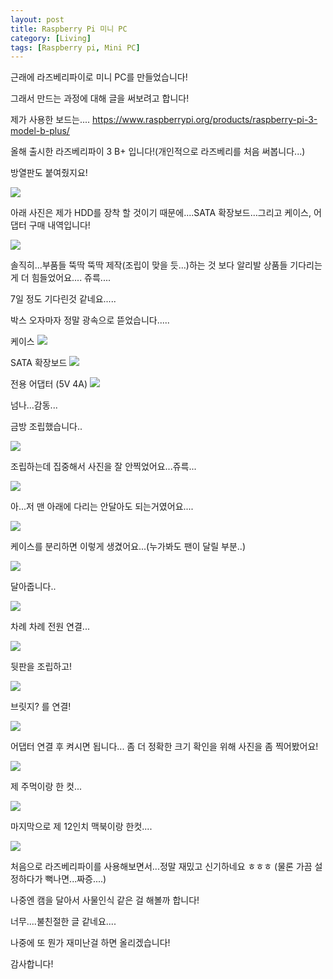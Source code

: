```yaml
---
layout: post
title: Raspberry Pi 미니 PC
category: [Living]
tags: [Raspberry pi, Mini PC]
---
```



근래에 라즈베리파이로 미니 PC를 만들었습니다!

그래서 만드는 과정에 대해 글을 써보려고 합니다!

제가 사용한 보드는....
https://www.raspberrypi.org/products/raspberry-pi-3-model-b-plus/

올해 출시한 라즈베리파이 3 B+ 입니다!(개인적으로 라즈베리를 처음 써봅니다...)

방열판도 붙여줬지요!

<img src='https://kkkjerry.github.io/public/img/pi/01.jpg'>

아래 사진은 제가 HDD를 장착 할 것이기 때문에....SATA 확장보드...그리고 케이스, 어댑터 구매 내역입니다!

<img src='https://kkkjerry.github.io/public/img/pi/02.jpg'>

솔직히...부품들 뚝딱 뚝딱 제작(조립이 맞을 듯...)하는 것 보다 알리발 상품들 기다리는게 더 힘들었어요.... 쥬륵....

7일 정도 기다린것 같네요.....

박스 오자마자 정말 광속으로 뜯었습니다.....

케이스
<img src='https://kkkjerry.github.io/public/img/pi/03.jpg'>

SATA 확장보드
<img src='https://kkkjerry.github.io/public/img/pi/04.jpg'>

전용 어댑터 (5V 4A)
<img src='https://kkkjerry.github.io/public/img/pi/05.jpg'>

넘나...감동...

금방 조립했습니다..

<img src='https://kkkjerry.github.io/public/img/pi/06.jpg'>


조립하는데 집중해서 사진을 잘 안찍었어요...쥬륵...

<img src='https://kkkjerry.github.io/public/img/pi/07.jpg'>


아...저 맨 아래에 다리는 안달아도 되는거였어요....

<img src='https://kkkjerry.github.io/public/img/pi/08.jpg'>


케이스를 분리하면 이렇게 생겼어요...(누가봐도 팬이 달릴 부분..)

<img src='https://kkkjerry.github.io/public/img/pi/09.jpg'>

달아줍니다..

<img src='https://kkkjerry.github.io/public/img/pi/10.jpg'>

차례 차례 전원 연결...

<img src='https://kkkjerry.github.io/public/img/pi/11.jpg'>


뒷판을 조립하고!

<img src='https://kkkjerry.github.io/public/img/pi/12.jpg'>

브릿지? 를 연결!

<img src='https://kkkjerry.github.io/public/img/pi/13.jpg'>

어댑터 연결 후 켜시면 됩니다...
좀 더 정확한 크기 확인을 위해 사진을 좀 찍어봤어요!

<img src='https://kkkjerry.github.io/public/img/pi/14.jpg'>

제 주먹이랑 한 컷...

<img src='https://kkkjerry.github.io/public/img/pi/15.jpg'>

마지막으로 제 12인치 맥북이랑 한컷....

<img src='https://kkkjerry.github.io/public/img/pi/16.jpg'>

처음으로 라즈베리파이를 사용해보면서...정말 재밌고 신기하네요 ㅎㅎㅎ
(물론 가끔 설정하다가 뻑나면...짜증....)

나중엔 캠을 달아서 사물인식 같은 걸 해볼까 합니다!

너무....불친절한 글 같네요....

나중에 또 뭔가 재미난걸 하면 올리겠습니다!

감사합니다!
